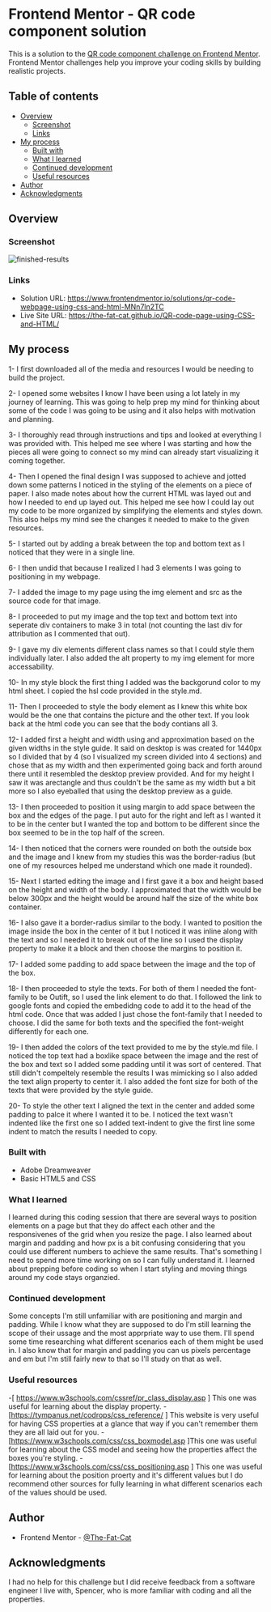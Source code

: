 # Frontend Mentor - QR code component solution

This is a solution to the [QR code component challenge on Frontend Mentor](https://www.frontendmentor.io/challenges/qr-code-component-iux_sIO_H). Frontend Mentor challenges help you improve your coding skills by building realistic projects. 

## Table of contents

- [Overview](#overview)
  - [Screenshot](#screenshot)
  - [Links](#links)
- [My process](#my-process)
  - [Built with](#built-with)
  - [What I learned](#what-i-learned)
  - [Continued development](#continued-development)
  - [Useful resources](#useful-resources)
- [Author](#author)
- [Acknowledgments](#acknowledgments)

## Overview

### Screenshot

![finished-results](https://user-images.githubusercontent.com/26780054/161859089-14f8e1e0-9dd6-42ef-a6e3-7a98442fdb09.png)


### Links

- Solution URL: https://www.frontendmentor.io/solutions/qr-code-webpage-using-css-and-html-MNn7ln2TC
- Live Site URL: https://the-fat-cat.github.io/QR-code-page-using-CSS-and-HTML/

## My process
1- I first downloaded all of the media and resources I would be needing to build the project.

2- I opened some websites I know I have been using a lot lately in my journey of learning. This was going to help prep my mind for thinking about some of the code I was going to be using and it also helps with motivation and planning. 

3- I thoroughly read through instructions and tips and looked at everything I was provided with. This helped me see where I was starting and how the pieces all were going to connect so my mind can already start visualizing it coming together. 

4- Then I opened the final design I was supposed to achieve and jotted down some patterns I noticed in the styling of the elements on a piece of paper. I also made notes about how the current HTML was layed out and how I needed to end up layed out. This helped me see how I could lay out my code to be more organized by simplifying the elements and styles down. This also helps my mind see the changes it needed to make to the given resources. 

5- I started out by adding a break between the  top and bottom text as I noticed that they were in a single line.

6- I then undid that because I realized I had 3 elements I was going to positioning in my webpage. 

7- I added the image to my page using the img element and src as the source code for that image. 

8- I proceeded to put my image and the top text and bottom text into seperate div containers to make 3 in total (not counting the last div for attribution as I commented that out). 

9- I gave my div elements different class names so that I could style them individually later. I also added the alt property to my img element for more accessability.

10- In my style block the first thing I added was the backgorund color to my html sheet. I copied the hsl code provided in the style.md.

11- Then I proceeded to style the body element as I knew this white box would be the one that contains the picture and the other text. If you look back at the html code you can see that the body contians all 3. 

12- I added first a height and width using and approximation based on the given widths in the style guide. It said on desktop is was created for 1440px so I divided that by 4 (so I visualized my screen divided into 4 sections) and chose that as my width and then experimented going back and forth around there until it resembled the desktop preview provided. And for my height I saw it was arectangle and thus couldn't be the same as my width but a bit more so I also eyeballed that using the desktop preview as a guide. 

13- I then proceeded to position it using margin to add space between the box and the edges of the page. I put auto for the right and left as I wanted it to be in the center but I wanted the top and bottom to be different since the box seemed to be in the top half of the screen. 

14- I then noticed that the corners were rounded on both the outside box and the image and I knew from my studies this was the border-radius (but one of my resources helped me understand which one made it rounded). 

15- Next I started editing the image and I first gave it a box and height based on the height and width of the body. I approximated that the width would be below 300px and the height would be around half the size of the white box container. 

16- I also gave it a border-radius similar to the body. I wanted to position the image inside the box in the center of it but I noticed it was inline along with the text and so I needed it to break out of the line so I used the display property to make it a block and then choose the margins to position it. 

17- I added some padding to add space between the image and the top of the box. 

18- I then proceeded to style the texts. For both of them I needed the font-family to be Outift, so I used the link element to do that. I followed the link to google fonts and copied the embedidng code to add it to the head of the html code. Once that was added I just chose the font-family that I needed to choose. I did the same for both texts and the specified the font-weight differently for each one.

19- I then added the colors of the text provided to me by the style.md file. I noticed the top text had a boxlike space between the image and the rest of the box and text so I added some padding until it was sort of centered. That still didn't compeltely resemble the results I was mimicking so I also added the text align property to center it. I also added the font size for both of the texts that were provided by the style guide. 

20- To style the other text I aligned the text in the center and added some padding to palce it where I wanted it to be. I noticed the text wasn't indented like the first one so I added text-indent to give the first line some indent to match the results I needed to copy.


### Built with

- Adobe Dreamweaver
- Basic HTML5 and CSS

### What I learned
I learned during this coding session that there are several ways to position elements on a page but that they do affect each other and the responsivenes of the grid when you resize the page.
I also learned about margin and padding and how px is a bit confusing considering that you could use different numbers to achieve the same results. That's something I need to spend more time working on so I can fully understand it. 
I learned about prepping before coding so when I start styling and moving things around my code stays organzied. 

### Continued development
Some concepts I'm still unfamiliar with are positioning and margin and padding. While I know what they are supposed to do I'm still learning the scope of their ussage and the most apprpriate way to use them.
I'll spend some time researching what different scenarios each of them might be used in. I also know that for margin and padding you can us pixels percentage and em but I'm still fairly new to that so I'll study on that as well. 

### Useful resources

-[ https://www.w3schools.com/cssref/pr_class_display.asp ] This one was useful for learning about the display property. 
-[https://tympanus.net/codrops/css_reference/ ] This website is very useful for having CSS properties at a glance that way if you can't remember them they are all laid out for you. 
-[https://www.w3schools.com/css/css_boxmodel.asp ]This one was useful for learning about the CSS model and seeing how the properties affect the boxes you're styling. 
-[https://www.w3schools.com/css/css_positioning.asp ] This one was useful for learning about the position proerty and it's different values but I do recommend other sources for fully learning in what different scenarios each of the values should be used. 

## Author

- Frontend Mentor - [@The-Fat-Cat](https://www.frontendmentor.io/profile/The-Fat-Cat)

## Acknowledgments

I had no help for this challenge but I did receive feedback from a software engineer I live with, Spencer, who is more familiar with coding and all the properties. 
